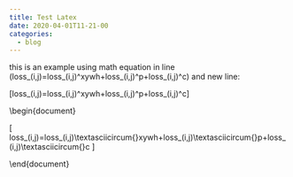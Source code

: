 ```yaml
---
title: Test Latex
date: 2020-04-01T11-21-00
categories: 
  - blog
---
```


this is an example using math equation in line \(loss_(i,j)=loss_(i,j)^xywh+loss_(i,j)^p+loss_(i,j)^c\) and new line:

\[loss_(i,j)=loss_(i,j)^xywh+loss_(i,j)^p+loss_(i,j)^c\]

\begin{document}



\[
loss\_(i,j)=loss\_(i,j)\textasciicircum{}xywh+loss\_(i,j)\textasciicircum{}p+loss\_(i,j)\textasciicircum{}c
\]



\end{document}
